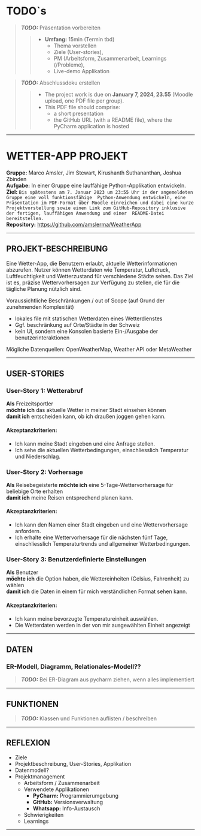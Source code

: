 # TODO`s
> **_TODO:_** Präsentation vorbereiten
>> * **Umfang:** 15min (Termin tbd)
>>   * Thema vorstellen
>>   * Ziele (User-stories),
>>   * PM (Arbeitsform, Zusammenarbeit, Learnings (/Probleme),
>>   * Live-demo Applikation

> **_TODO:_** Abschlussdoku erstellen
>> * The project work is due on **January 7, 2024, 23.55** (Moodle upload, one PDF file per group).
>> * This PDF file should comprise:
>>      * a short presentation
>>      * the GitHub URL (with a README file), where the PyCharm application is hosted

---
# WETTER-APP PROJEKT

**Gruppe:** Marco Amsler, Jim Stewart, Kirushanth Suthananthan, Joshua Zbinden<br>
**Aufgabe:** In einer Gruppe eine lauffähige Python-Applikation entwickeln.<br>
**Ziel:** ```Bis spätestens am 7. Januar 2023 um 23:55 Uhr in der angemeldeten Gruppe eine voll funktionsfähige 
    Python-Anwendung entwickeln, eine Präsentation im PDF-Format über Moodle einreichen und dabei eine kurze 
    Projektvorstellung sowie einen Link zum GitHub-Repository inklusive der fertigen, lauffähigen Anwendung und einer 
    README-Datei bereitstellen.```<br>
**Repository:** https://github.com/amslerma/WeatherApp

---
## PROJEKT-BESCHREIBUNG
Eine Wetter-App, die Benutzern erlaubt, aktuelle Wetterinformationen abzurufen. Nutzer können Wetterdaten wie Temperatur, 
    Luftdruck, Luftfeuchtigkeit und Wetterzustand für verschiedene Städte sehen. Das Ziel ist es, präzise Wettervorhersagen 
    zur Verfügung zu stellen, die für die tägliche Planung nützlich sind.

Voraussichtliche Beschränkungen / out of Scope (auf Grund der zunehmenden Komplexität)
- lokales file mit statischen Wetterdaten eines Wetterdienstes
- Ggf. beschränkung auf Orte/Städte in der Schweiz
- kein UI, sondern eine Konsolen basierte Ein-/Ausgabe der benutzerinteraktionen

Mögliche Datenquellen:
OpenWeatherMap, Weather API oder MetaWeather

---
## USER-STORIES

### User-Story 1: Wetterabruf
**Als** Freizeitsportler  
**möchte ich** das aktuelle Wetter in meiner Stadt einsehen können  
**damit ich** entscheiden kann, ob ich draußen joggen gehen kann.

#### Akzeptanzkriterien:
- Ich kann meine Stadt eingeben und eine Anfrage stellen.
- Ich sehe die aktuellen Wetterbedingungen, einschliesslich Temperatur und Niederschlag.

### User-Story 2: Vorhersage
**Als** Reisebegeisterte
**möchte ich** eine 5-Tage-Wettervorhersage für beliebige Orte erhalten  
**damit ich** meine Reisen entsprechend planen kann.

#### Akzeptanzkriterien:
- Ich kann den Namen einer Stadt eingeben und eine Wettervorhersage anfordern.
- Ich erhalte eine Wettervorhersage für die nächsten fünf Tage, einschliesslich Temperaturtrends und allgemeiner Wetterbedingungen.

### User-Story 3: Benutzerdefinierte Einstellungen
**Als** Benutzer  
**möchte ich** die Option haben, die Wettereinheiten (Celsius, Fahrenheit) zu wählen  
**damit ich** die Daten in einem für mich verständlichen Format sehen kann.

#### Akzeptanzkriterien:
- Ich kann meine bevorzugte Temperatureinheit auswählen.
- Die Wetterdaten werden in der von mir ausgewählten Einheit angezeigt

---
## DATEN

### ER-Modell, Diagramm, Relationales-Modell??
> **_TODO:_** Bei ER-Diagram aus pycharm ziehen, wenn alles implementiert

---
## FUNKTIONEN
> **_TODO:_** Klassen und Funktionen auflisten / beschreiben

---
## REFLEXION
* Ziele
* Projektbeschreibung, User-Stories, Applikation
* Datenmodell?
* Projektmanagement
  * Arbeitsform / Zusammenarbeit
  * Verwendete Applikationen
    * **PyCharm:** Programmierumgebung
    * **GitHub:** Versionsverwaltung
    * **Whatsapp:** Info-Austausch
  * Schwierigkeiten
  * Learnings
---







